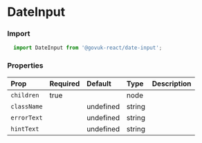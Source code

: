 DateInput
=========

### Import
```js
  import DateInput from '@govuk-react/date-input';
```
<!-- STORY -->



### Properties
Prop | Required | Default | Type | Description
:--- | :------- | :------ | :--- | :----------
 `children` | true |  | node | 
 `className` |  | undefined | string | 
 `errorText` |  | undefined | string | 
 `hintText` |  | undefined | string | 


